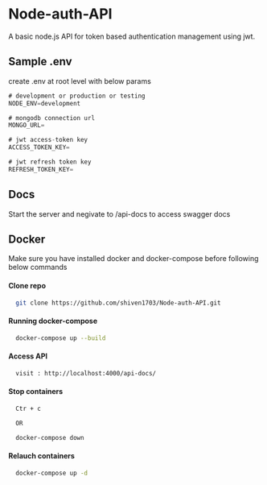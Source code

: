 # Node-auth-API
A basic node.js API for token based authentication management using jwt.


## Sample .env
create .env at root level with below params


```javascript
# development or production or testing
NODE_ENV=development

# mongodb connection url
MONGO_URL=

# jwt access-token key
ACCESS_TOKEN_KEY=

# jwt refresh token key
REFRESH_TOKEN_KEY=
```
    
## Docs
Start the server and negivate to /api-docs to access swagger docs


## Docker

Make sure you have installed docker and docker-compose before following below commands

#### Clone repo

```bash
  git clone https://github.com/shiven1703/Node-auth-API.git
```

#### Running docker-compose

```bash
  docker-compose up --build
```

#### Access API

```bash
  visit : http://localhost:4000/api-docs/
```

#### Stop containers

```bash
  Ctr + c

  OR

  docker-compose down 
```



#### Relauch containers

```bash
  docker-compose up -d
```

